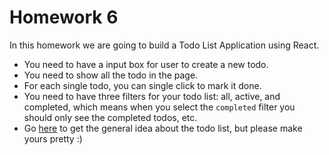 # Homework 6

In this homework we are going to build a Todo List Application using React.

* You need to have a input box for user to create a new todo.
* You need to show all the todo in the page.
* For each single todo, you can single click to mark it done.
* You need to have three filters for your todo list: all, active, and completed, which means when you select the `completed` filter you should only see the completed todos, etc.
* Go [here](https://1vwm785r44.codesandbox.io/) to get the general idea about the todo list, but please make yours pretty :)
